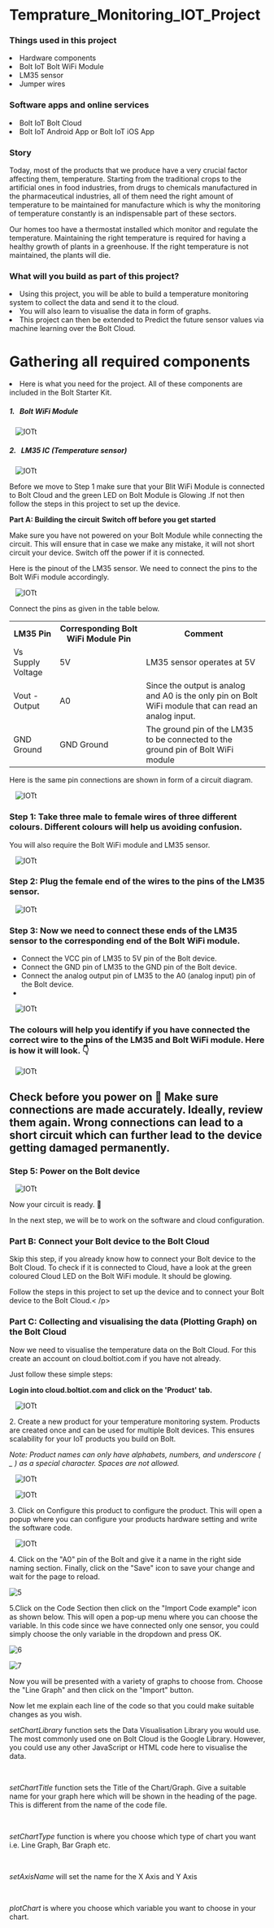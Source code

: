 # Temprature_Monitoring_IOT_Project

 

<h3>Things used in this project</h3>
<li>Hardware components</li>
<li>Bolt IoT Bolt WiFi Module</li>
<li>LM35 sensor</li>
<li>Jumper wires</li>

<h3>Software apps and online services</h3>
<li>Bolt IoT Bolt Cloud</li>
<li>Bolt IoT Android App or Bolt IoT iOS App</li>


<h3>Story</h3>

<p>Today, most of the products that we produce have a very crucial factor affecting them, temperature. Starting from the traditional crops to the artificial ones in food industries, from drugs to chemicals manufactured in the pharmaceutical industries, all of them need the right amount of temperature to be maintained for manufacture which is why the monitoring of temperature constantly is an indispensable part of these sectors.</p>

<p>Our homes too have a thermostat installed which monitor and regulate the temperature. Maintaining the right temperature is required for having a healthy growth of plants in a greenhouse. If the right temperature is not maintained, the plants will die.</p>

<h3><strong>What will you build as part of this project?</strong></h3>
<li>Using this project, you will be able to build a temperature monitoring system to collect the data and send it to the cloud.</li>
<li>You will also learn to visualise the data in form of graphs.</li>
<li>This project can then be extended to Predict the future sensor values via machine learning over the Bolt Cloud.</li>

<h1>Gathering all required components</h1>
<li>Here is what you need for the project. All of these components are included in the Bolt Starter Kit.</li>

<h5>1. &nbsp; Bolt WiFi Module</h5>
&nbsp;&nbsp;&nbsp;<img src="Bolt_IOT.jpg" alt="IOTt" width="auto" height="auto">

<h5>2. &nbsp; LM35 IC (Temperature sensor) </h5>
&nbsp;&nbsp;&nbsp;<img src="LM35.jpeg" alt="IOTt" width="auto" height="auto">


<p>Before we move to Step 1 make sure that your Blit WiFi Module is connected to Bolt Cloud and the green LED on Bolt Module is Glowing .If not then follow the steps in this project to set up the device.</p>

<b>Part A: Building the circuit</b>
<b>Switch off before you get started</b>
<p>Make sure you have not powered on your Bolt Module while connecting the circuit. This will ensure that in case we make any mistake, it will not short circuit your device. Switch off the power if it is connected.</p>

<p>Here is the pinout of the LM35 sensor. We need to connect the pins to the Bolt WiFi module accordingly.</p>
&nbsp;&nbsp;&nbsp;<img src="LM35_PinOut.jpeg" alt="IOTt" width="auto" height="auto">

<p>Connect the pins as given in the table below.</p>

<table>
  <tr>
    <th>LM35 Pin</th>
    <th>Corresponding Bolt WiFi Module Pin</th>
    <th>Comment</th>
  </tr>
  <tr>
    <td>Vs Supply Voltage</td>
    <td>5V</td>
    <td>	LM35 sensor operates at 5V</td>
  </tr>
  <tr>
    <td>Vout - Output</td>
    <td>A0</td>
    <td>Since the output is analog and A0 is the only pin on Bolt WiFi module that can read an analog input.</td>
  </tr>
  <tr>
    <td>GND Ground</td>
    <td>GND Ground</td>
    <td>The ground pin of the LM35 to be connected to the ground pin of Bolt WiFi module</td>
  </tr>
</table>

<p>Here is the same pin connections are shown in form of a circuit diagram.</p>

&nbsp;&nbsp;&nbsp;<img src="Fritzing diagram for LM35 to Bolt connection.jpeg" alt="IOTt" width="auto" height="auto">

<strong><h3>Step 1: Take three male to female wires of three different colours. Different colours will help us avoiding confusion.</h3></strong>

<p>You will also require the Bolt WiFi module and LM35 sensor.</p>

&nbsp;&nbsp;&nbsp;<img src="Components.jpg" alt="IOTt" width="auto" height="auto">

<strong><h3>Step 2: Plug the female end of the wires to the pins of the LM35 sensor.</h3></strong>
&nbsp;&nbsp;&nbsp;<img src="Connecting_LM35_to_jumper_wire.jpg" alt="IOTt" width="auto" height="auto">

<strong><h3>Step 3: Now we need to connect these ends of the LM35 sensor to the corresponding end of the Bolt WiFi module.</h3></strong>
<ul>
  <li>Connect the VCC pin of LM35 to 5V pin of the Bolt device.</li>
  <li>Connect the GND pin of LM35 to the GND pin of the Bolt device.</li>
  <li>Connect the analog output pin of LM35 to the A0 (analog input) pin of the Bolt device.<li>
  </ul>
&nbsp;&nbsp;&nbsp;<img src="Connecting_jumper_to_BOLT.jpg" alt="IOTt" width="auto" height="auto">
  
 <strong><h3>The colours will help you identify if you have connected the correct wire to the pins of the LM35 and Bolt WiFi module.
Here is how it will look. 👇 </h3></strong>

&nbsp;&nbsp;&nbsp;<img src="LM35_connection_to_Bolt.jpg" alt="IOTt" width="auto" height="auto">


<strong><h2>Check before you power on 👀
Make sure connections are made accurately. Ideally, review them again. Wrong connections can lead to a short circuit which can further lead to the device getting damaged permanently.</h2></strong>

 <strong><h3>Step 5: Power on the Bolt device</h3></strong>
 &nbsp;&nbsp;&nbsp;<img src="Ready_Circuit.jpg" alt="IOTt" width="auto" height="auto">

<p>Now your circuit is ready. 🎉

In the next step, we will be to work on the software and cloud configuration.</p>
 
 <strong><h3>Part B: Connect your Bolt device to the Bolt Cloud</h3></strong>
 
<p>Skip this step, if you already know how to connect your Bolt device to the Bolt Cloud. To check if it is connected to Cloud, have a look at the green coloured Cloud LED on the Bolt WiFi module. It should be glowing.

Follow the steps in this project to set up the device and to connect your Bolt device to the Bolt Cloud.<
  /p>
  
  <strong><h3>Part C: Collecting and visualising the data (Plotting Graph) on the Bolt Cloud</h3></strong>
  
  <p>Now we need to visualise the temperature data on the Bolt Cloud. For this create an account on cloud.boltiot.com if you have not already.

Just follow these simple steps:</p>
  
  <strong>Login into cloud.boltiot.com and click on the 'Product' tab.</strong>
  
   &nbsp;&nbsp;&nbsp;<img src="Go_To_Product_Tab.jpeg" alt="IOTt" width="auto" height="auto">
  
  <p>2. Create a new product for your temperature monitoring system. Products are created once and can be used for multiple Bolt devices. This ensures scalability for your IoT products you build on Bolt.
</p>

  <em> Note: Product names can only have alphabets, numbers, and underscore ( _ ) as a special character. Spaces are not allowed.</em>
  
   &nbsp;&nbsp;&nbsp;<img src="Add_device2.jpg" alt="IOTt" width="auto" height="auto">
  
   &nbsp;&nbsp;&nbsp;<img src="Product_Name3.jpg" alt="IOTt" width="auto" height="auto">
  
  <p>3. Click on Configure this product to configure the product. This will open a popup where you can configure your products hardware setting and write the software code.</p>
  
   &nbsp;&nbsp;&nbsp;<img src="4.jpg" alt="IOTt" width="auto" height="auto">
  
  <p>4. Click on the "A0" pin of the Bolt and give it a name in the right side naming section. Finally, click on the "Save" icon to save your change and wait for the page to reload.</p>
  
   ![5](https://user-images.githubusercontent.com/60292531/131214532-5443d720-95e6-42b7-ace4-f2d944674cca.jpg)
  
  <p>5.Click on the Code Section then click on the "Import Code example" icon as shown below. This will open a pop-up menu where you can choose the variable. In this code since we have connected only one sensor, you could simply choose the only variable in the dropdown and press OK.</p>
  
      
 ![6](https://user-images.githubusercontent.com/60292531/131214441-6317ede4-e4ae-4d2c-befa-98626dbf19db.jpg)

 
![7](https://user-images.githubusercontent.com/60292531/131214479-a8429fec-dac4-483d-9c3a-f4c0478f133f.jpg)
  
  <p>Now you will be presented with a variety of graphs to choose from. Choose the "Line Graph" and then click on the "Import" button.</p>
  
        

  <p>Now let me explain each line of the code so that you could make suitable changes as you wish.</p>


  <p><em> setChartLibrary </em> function sets the Data Visualisation Library you would use. The most commonly used one on Bolt Cloud is the Google Library. However, you could use any other JavaScript or HTML code here to visualise the data.</p><br>

  <p><em>setChartTitle</em> function sets the Title of the Chart/Graph. Give a suitable name for your graph here which will be shown in the heading of the page. This is different from the name of the code file.</em></p><br>

<p><em>setChartType</em> function is where you choose which type of chart you want i.e. Line Graph, Bar Graph etc.</p><br>

<p><em>setAxisName </em>will set the name for the X Axis and Y Axis</p><br>

<p><em>plotChart</em> is where you choose which variable you want to choose in your chart.</p>
  
